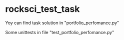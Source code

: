 # rocksci_test_task

Yoy can find task solution in "portfolio_perfomance.py"

Some unittests in file "test_portfolio_perfomance.py"
